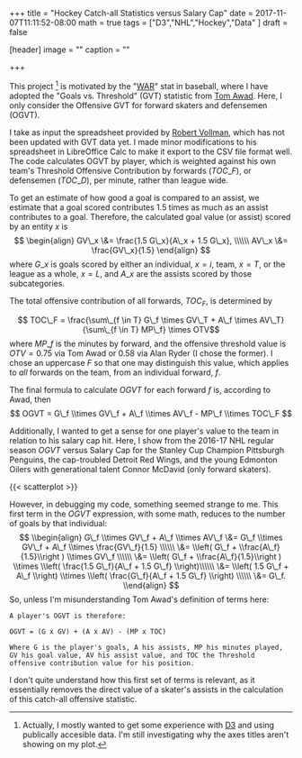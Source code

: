 +++
title = "Hockey Catch-all Statistics versus Salary Cap"
date = 2017-11-07T11:11:52-08:00
math = true
tags = ["D3","NHL","Hockey","Data"
]
draft = false

[header]
image = ""
caption = ""

+++

This project [^1] is motivated by the "[WAR](https://en.wikipedia.org/wiki/Wins_Above_Replacement)" stat in baseball, where I have adopted the "Goals vs. Threshold" (GVT) statistic from [Tom Awad](https://web.archive.org/web/20130407214751/http://hockeyprospectus.com/article.php?articleid=236).  Here, I only consider the Offensive GVT for forward skaters and defensemen (OGVT).  
<!--more-->
I take as input the spreadsheet provided by [Robert Vollman](http://www.hockeyabstract.com/testimonials/nhl2016-17playerdata), which has not been updated with GVT data yet.  I made minor modifications to his spreadsheet in LibreOffice Calc to make it export to the CSV file format well.   The code calculates OGVT by player, which is weighted against his own team's Threshold Offensive Contribution by forwards ($TOC\_F$), or defensemen ($TOC\_D$), per minute, rather than league wide.  


To get an estimate of how good a goal is compared to an assist, we estimate that a goal scored contributes 1.5 times as much as an assist contributes to a goal.  Therefore, the calculated goal value (or assist) scored by an entity $x$ is 
$$
\begin{align}
  GV\_x \&= \frac{1.5 G\_x}{A\_x + 1.5 G\_x}, \\\\\\ 
  AV\_x \&= \frac{GV\_x}{1.5}
\end{align}
$$
where $G\_x$ is goals scored by either an individual, $x=i$, team, $x=T$, or the league as a whole, $x=L$, and $A\_x$ are the assists scored by those subcategories.

The total offensive contribution of all forwards, $TOC_F$, is determined by 

$$ TOC\_F = \frac{\sum\_{f \in T} G\_f \times GV\_T + A\_f \times AV\_T}{\sum\_{f \in T} MP\_f} \times OTV$$
where $MP\_f$ is the minutes by forward, and the offensive threshold value is $OTV = 0.75$ via Tom Awad or $0.58$ via Alan Ryder (I chose the former).  I chose an uppercase $F$ so that one may distinguish this value, which applies to *all* forwards on the team, from an individual forward, $f$.

The final formula to calculate $OGVT$ for each forward $f$ is, according to Awad, then
$$
OGVT = G\_f \\times GV\_f + A\_f \\times AV\_f - MP\_f \\times TOC\_F
$$

Additionally, I wanted to get a sense for one player's value to the team  in relation to his salary cap hit.  Here, I show from the 2016-17 NHL regular season $OGVT$ versus Salary Cap for the Stanley Cup Champion Pittsburgh Penguins, the cap-troubled Detroit Red Wings, and the young Edmonton Oilers with generational talent Connor McDavid (only forward skaters).

{{< scatterplot >}}

However, in debugging my code, something seemed strange to me.  This first term in the $OGVT$ expression, with some math, reduces to the number of goals by that individual:
$$
\\begin{align}
G\_f \\times GV\_f + A\_f \\times AV\_f 
  \&= G\_f \\times GV\_f + A\_f \\times \frac{GV\_f}{1.5} \\\\\\
  \&= \\left( G\_f  + \\frac{A\_f}{1.5}\\right ) 
      \\times GV\_f \\\\\\
  \&= \\left( G\_f  + \\frac{A\_f}{1.5}\\right ) 
      \\times \\left( \frac{1.5 G\_f}{A\_f + 1.5 G\_f} \\right)\\\\\\
  \&= \\left( 1.5 G\_f  + A\_f \\right) 
      \\times \\left( \frac{G\_f}{A\_f + 1.5 G\_f} \\right) \\\\\\
  \&= G\_f.
\\end{align}
$$ 
So, unless I'm misunderstanding Tom Awad's definition of terms here:

    A player's OGVT is therefore:
    
    OGVT = (G x GV) + (A x AV) - (MP x TOC)

    Where G is the player's goals, A his assists, MP his minutes played, GV his goal value, AV his assist value, and TOC the Threshold offensive contribution value for his position.

I don't quite understand how this first set of terms is relevant, as it essentially removes the direct value of a skater's assists in the calculation of this catch-all offensive statistic.

[^1]: Actually, I mostly wanted to get some experience with [D3](https://d3js.org/) and using publically accesible data.  I'm still investigating why the axes titles aren't showing on my plot.
